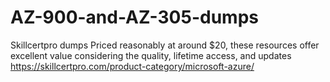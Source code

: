 # AZ-900-and-AZ-305-dumps
Skillcertpro dumps Priced reasonably at around $20, these resources offer excellent value considering the quality, lifetime access, and updates https://skillcertpro.com/product-category/microsoft-azure/
